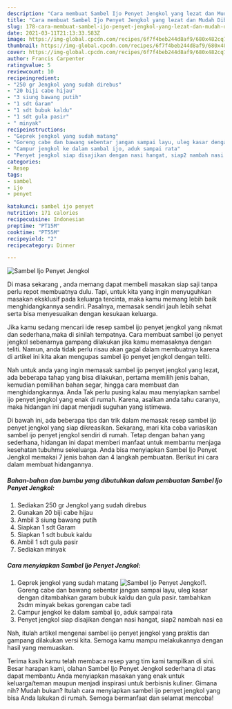 ```yaml
---
description: "Cara membuat Sambel Ijo Penyet Jengkol yang lezat dan Mudah Dibuat"
title: "Cara membuat Sambel Ijo Penyet Jengkol yang lezat dan Mudah Dibuat"
slug: 178-cara-membuat-sambel-ijo-penyet-jengkol-yang-lezat-dan-mudah-dibuat
date: 2021-03-11T21:13:33.583Z
image: https://img-global.cpcdn.com/recipes/6f7f4beb244d8af9/680x482cq70/sambel-ijo-penyet-jengkol-foto-resep-utama.jpg
thumbnail: https://img-global.cpcdn.com/recipes/6f7f4beb244d8af9/680x482cq70/sambel-ijo-penyet-jengkol-foto-resep-utama.jpg
cover: https://img-global.cpcdn.com/recipes/6f7f4beb244d8af9/680x482cq70/sambel-ijo-penyet-jengkol-foto-resep-utama.jpg
author: Francis Carpenter
ratingvalue: 5
reviewcount: 10
recipeingredient:
- "250 gr Jengkol yang sudah direbus"
- "20 biji cabe hijau"
- "3 siung bawang putih"
- "1 sdt Garam"
- "1 sdt bubuk kaldu"
- "1 sdt gula pasir"
- " minyak"
recipeinstructions:
- "Geprek jengkol yang sudah matang"
- "Goreng cabe dan bawang sebentar jangan sampai layu, uleg kasar dengan ditambahkan garam bubuk kaldu dan gula pasir. tambahkan 2sdm minyak bekas gorengan cabe tadi"
- "Campur jengkol ke dalam sambal ijo, aduk sampai rata"
- "Penyet jengkol siap disajikan dengan nasi hangat, siap2 nambah nasi ea"
categories:
- Resep
tags:
- sambel
- ijo
- penyet

katakunci: sambel ijo penyet 
nutrition: 171 calories
recipecuisine: Indonesian
preptime: "PT15M"
cooktime: "PT55M"
recipeyield: "2"
recipecategory: Dinner

---
```



![Sambel Ijo Penyet Jengkol](https://img-global.cpcdn.com/recipes/6f7f4beb244d8af9/680x482cq70/sambel-ijo-penyet-jengkol-foto-resep-utama.jpg)

Di masa  sekarang , anda memang dapat membeli masakan siap saji tanpa perlu repot membuatnya dulu. Tapi, untuk kita yang ingin menyuguhkan masakan eksklusif pada keluarga tercinta, maka kamu memang lebih baik menghidangkannya sendiri. Pasalnya, memasak sendiri jauh lebih sehat serta bisa menyesuaikan dengan kesukaan keluarga.

Jika kamu sedang mencari ide resep sambel ijo penyet jengkol yang nikmat dan sederhana,maka di sinilah tempatnya. Cara membuat sambel ijo penyet jengkol  sebenarnya gampang dilakukan jika kamu memasaknya dengan teliti. Namun, anda tidak perlu risau akan gagal dalam membuatnya 
karena di artikel ini kita akan mengupas sambel ijo penyet jengkol dengan teliti.  



Nah untuk anda yang ingin memasak sambel ijo penyet jengkol yang lezat, ada beberapa tahap yang bisa dilakukan, pertama memilih jenis bahan, kemudian pemilihan bahan segar, hingga cara membuat dan menghidangkannya. Anda Tak perlu pusing kalau mau menyiapkan sambel ijo penyet jengkol yang enak di rumah. Karena, asalkan anda  tahu caranya, maka hidangan ini dapat menjadi suguhan yang istimewa.

Di bawah ini, ada beberapa tips dan trik dalam memasak resep sambel ijo penyet jengkol yang siap dikreasikan. Sekarang, mari kita coba variasikan sambel ijo penyet jengkol sendiri di rumah. Tetap dengan bahan yang sederhana, hidangan ini dapat memberi manfaat untuk membantu menjaga kesehatan tubuhmu sekeluarga. Anda bisa menyiapkan Sambel Ijo Penyet Jengkol memakai 7 jenis bahan dan 4 langkah pembuatan. Berikut ini cara dalam membuat hidangannya.

<!--inarticleads1-->

##### Bahan-bahan dan bumbu yang dibutuhkan dalam pembuatan Sambel Ijo Penyet Jengkol:

1. Sediakan 250 gr Jengkol yang sudah direbus
1. Gunakan 20 biji cabe hijau
1. Ambil 3 siung bawang putih
1. Siapkan 1 sdt Garam
1. Siapkan 1 sdt bubuk kaldu
1. Ambil 1 sdt gula pasir
1. Sediakan  minyak




<!--inarticleads2-->

##### Cara menyiapkan Sambel Ijo Penyet Jengkol:

1. Geprek jengkol yang sudah matang
<img src="https://img-global.cpcdn.com/steps/bcc0c0685483497d/160x128cq70/sambel-ijo-penyet-jengkol-langkah-memasak-1-foto.jpg" alt="Sambel Ijo Penyet Jengkol">1. Goreng cabe dan bawang sebentar jangan sampai layu, uleg kasar dengan ditambahkan garam bubuk kaldu dan gula pasir. tambahkan 2sdm minyak bekas gorengan cabe tadi
1. Campur jengkol ke dalam sambal ijo, aduk sampai rata
1. Penyet jengkol siap disajikan dengan nasi hangat, siap2 nambah nasi ea




Nah, itulah artikel mengenai  sambel ijo penyet jengkol  yang praktis dan gampang dilakukan versi kita. Semoga kamu mampu melakukannya dengan hasil yang memuaskan. 

Terima kasih kamu telah membaca resep yang tim kami tampilkan di sini. Besar harapan kami, olahan  Sambel Ijo Penyet Jengkol sederhana di atas dapat membantu Anda menyiapkan masakan yang enak untuk keluarga/teman maupun menjadi inspirasi untuk berbisnis kuliner. Gimana nih? Mudah bukan? Itulah cara menyiapkan sambel ijo penyet jengkol yang bisa Anda lakukan di rumah. Semoga bermanfaat dan selamat mencoba!

